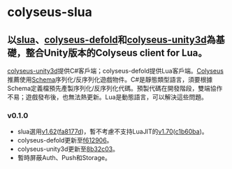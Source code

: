 # colyseus-slua

## 以[slua](https://github.com/pangweiwei/slua)、[colyseus-defold](https://github.com/colyseus/colyseus-defold)和[colyseus-unity3d](https://github.com/colyseus/colyseus-unity3d)為基礎，整合Unity版本的Colyseus client for Lua。

   [colyseus-unity3d](https://github.com/colyseus/colyseus-unity3d)提供C#客戶端；colyseus-defold提供Lua客戶端。[Colyseus](https://github.com/colyseus/colyseus)推薦使用[Schema](https://docs.colyseus.io/state/schema/)序列化/反序列化遊戲物件。C#是靜態類型語言，須要根據Schema定義檔預先產製序列化/反序列化代碼。預製代碼在開發階段，雙端協作不易；遊戲發布後，也無法熱更新。Lua是動態語言，可以解決這些問題。

### v0.1.0
- slua選用[v1.62](https://github.com/pangweiwei/slua/releases/tag/1.6.2)([fa8177d](https://github.com/pangweiwei/slua/commit/fa8177d516238c46dfaa156e72139756e96bfee3))，暫不考慮不支持LuaJIT的[v1.70](https://github.com/pangweiwei/slua/releases/tag/v1.7.0)([c1b60ba](https://github.com/pangweiwei/slua/commit/c1b60bac0bf202f96cc29ca3fec6a021b7d284df))。
- colyseus-defold更新至[f612906](https://github.com/colyseus/colyseus-defold/commit/f61290683db3ad394b9fbf5d76443cda4202c44e)。
- colyseus-unity3d更新至[8b32c03](https://github.com/colyseus/colyseus-unity3d/commit/8b32c03c0c37340a916c274f824048523eae477b)。
- 暫時屏蔽Auth、Push和Storage。
